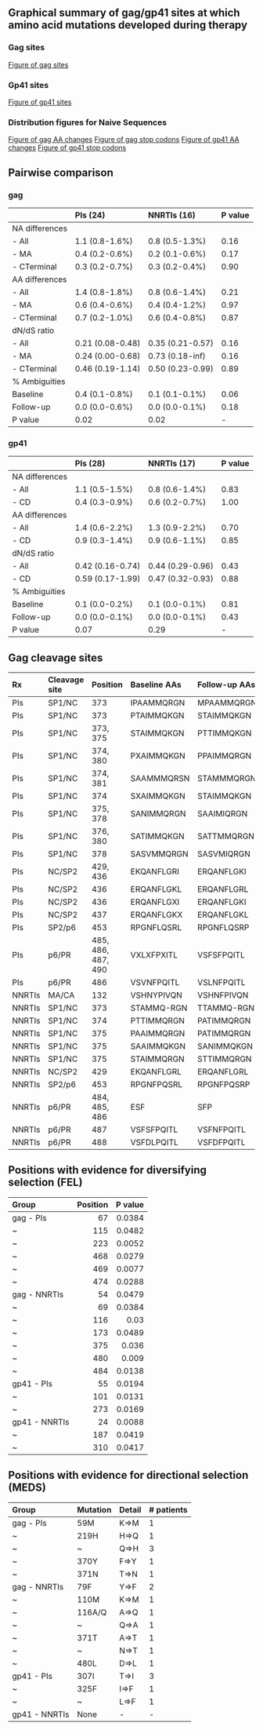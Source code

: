 ## Graphical summary of gag/gp41 sites at which amino acid mutations developed during therapy

### Gag sites

[Figure of gag sites](https://github.com/hivdb/gag-gp41/raw/master/report/gag-mutations.pdf)

### Gp41 sites

[Figure of gp41 sites](https://github.com/hivdb/gag-gp41/raw/master/report/gp41-mutations.pdf)

### Distribution figures for Naive Sequences

[Figure of gag AA changes](https://github.com/hivdb/gag-gp41/raw/master/report/gag-naive-aachanges-dist.pdf)
[Figure of gag stop codons](https://github.com/hivdb/gag-gp41/raw/master/report/gag-naive-stopcodons-dist.pdf)
[Figure of gp41 AA changes](https://github.com/hivdb/gag-gp41/raw/master/report/gp41-naive-aachanges-dist.pdf)
[Figure of gp41 stop codons](https://github.com/hivdb/gag-gp41/raw/master/report/gp41-naive-stopcodons-dist.pdf)

## Pairwise comparison

### gag

|                | PIs (24)         | NNRTIs (16)      | P value   |
|:---------------|:-----------------|:-----------------|:----------|
| NA differences |                  |                  |           |
| - All          | 1.1 (0.8-1.6%)   | 0.8 (0.5-1.3%)   | 0.16      |
| - MA           | 0.4 (0.2-0.6%)   | 0.2 (0.1-0.6%)   | 0.17      |
| - CTerminal    | 0.3 (0.2-0.7%)   | 0.3 (0.2-0.4%)   | 0.90      |
| AA differences |                  |                  |           |
| - All          | 1.4 (0.8-1.8%)   | 0.8 (0.6-1.4%)   | 0.21      |
| - MA           | 0.6 (0.4-0.6%)   | 0.4 (0.4-1.2%)   | 0.97      |
| - CTerminal    | 0.7 (0.2-1.0%)   | 0.6 (0.4-0.8%)   | 0.87      |
| dN/dS ratio    |                  |                  |           |
| - All          | 0.21 (0.08-0.48) | 0.35 (0.21-0.57) | 0.16      |
| - MA           | 0.24 (0.00-0.68) | 0.73 (0.18-inf)  | 0.16      |
| - CTerminal    | 0.46 (0.19-1.14) | 0.50 (0.23-0.99) | 0.89      |
| % Ambiguities  |                  |                  |           |
| Baseline       | 0.4 (0.1-0.8%)   | 0.1 (0.1-0.1%)   | 0.06      |
| Follow-up      | 0.0 (0.0-0.6%)   | 0.0 (0.0-0.1%)   | 0.18      |
| P value        | 0.02             | 0.02             | -         |

### gp41

|                | PIs (28)         | NNRTIs (17)      | P value   |
|:---------------|:-----------------|:-----------------|:----------|
| NA differences |                  |                  |           |
| - All          | 1.1 (0.5-1.5%)   | 0.8 (0.6-1.4%)   | 0.83      |
| - CD           | 0.4 (0.3-0.9%)   | 0.6 (0.2-0.7%)   | 1.00      |
| AA differences |                  |                  |           |
| - All          | 1.4 (0.6-2.2%)   | 1.3 (0.9-2.2%)   | 0.70      |
| - CD           | 0.9 (0.3-1.4%)   | 0.9 (0.6-1.1%)   | 0.85      |
| dN/dS ratio    |                  |                  |           |
| - All          | 0.42 (0.16-0.74) | 0.44 (0.29-0.96) | 0.43      |
| - CD           | 0.59 (0.17-1.99) | 0.47 (0.32-0.93) | 0.88      |
| % Ambiguities  |                  |                  |           |
| Baseline       | 0.1 (0.0-0.2%)   | 0.1 (0.0-0.1%)   | 0.81      |
| Follow-up      | 0.0 (0.0-0.1%)   | 0.0 (0.0-0.1%)   | 0.43      |
| P value        | 0.07             | 0.29             | -         |


## Gag cleavage sites

| Rx     | Cleavage site   | Position           | Baseline AAs   | Follow-up AAs   |   # patients |
|:-------|:----------------|:-------------------|:---------------|:----------------|-------------:|
| PIs    | SP1/NC          | 373                | IPAAMMQRGN     | MPAAMMQRGN      |            1 |
| PIs    | SP1/NC          | 373                | PTAIMMQKGN     | STAIMMQKGN      |            1 |
| PIs    | SP1/NC          | 373, 375           | STAIMMQKGN     | PTTIMMQKGN      |            1 |
| PIs    | SP1/NC          | 374, 380           | PXAIMMQKGN     | PPAIMMQRGN      |            1 |
| PIs    | SP1/NC          | 374, 381           | SAAMMMQRSN     | STAMMMQRGN      |            1 |
| PIs    | SP1/NC          | 374                | SXAIMMQKGN     | STAIMMQKGN      |            1 |
| PIs    | SP1/NC          | 375, 378           | SANIMMQRGN     | SAAIMIQRGN      |            1 |
| PIs    | SP1/NC          | 376, 380           | SATIMMQKGN     | SATTMMQRGN      |            1 |
| PIs    | SP1/NC          | 378                | SASVMMQRGN     | SASVMIQRGN      |            1 |
| PIs    | NC/SP2          | 429, 436           | EKQANFLGRI     | ERQANFLGKI      |            1 |
| PIs    | NC/SP2          | 436                | ERQANFLGKL     | ERQANFLGRL      |            1 |
| PIs    | NC/SP2          | 436                | ERQANFLGXI     | ERQANFLGKI      |            1 |
| PIs    | NC/SP2          | 437                | ERQANFLGKX     | ERQANFLGKL      |            1 |
| PIs    | SP2/p6          | 453                | RPGNFLQSRL     | RPGNFLQSRP      |            2 |
| PIs    | p6/PR           | 485, 486, 487, 490 | VXLXFPXITL     | VSFSFPQITL      |            1 |
| PIs    | p6/PR           | 486                | VSVNFPQITL     | VSLNFPQITL      |            1 |
| NNRTIs | MA/CA           | 132                | VSHNYPIVQN     | VSHNFPIVQN      |            1 |
| NNRTIs | SP1/NC          | 373                | STAMMQ-RGN     | TTAMMQ-RGN      |            1 |
| NNRTIs | SP1/NC          | 374                | PTTIMMQRGN     | PATIMMQRGN      |            1 |
| NNRTIs | SP1/NC          | 375                | PAAIMMQRGN     | PATIMMQRGN      |            1 |
| NNRTIs | SP1/NC          | 375                | SAAIMMQKGN     | SANIMMQKGN      |            1 |
| NNRTIs | SP1/NC          | 375                | STAIMMQRGN     | STTIMMQRGN      |            1 |
| NNRTIs | NC/SP2          | 429                | EKQANFLGRL     | ERQANFLGRL      |            1 |
| NNRTIs | SP2/p6          | 453                | RPGNFPQSRL     | RPGNFPQSRP      |            1 |
| NNRTIs | p6/PR           | 484, 485, 486      | ESF            | SFP             |            1 |
| NNRTIs | p6/PR           | 487                | VSFSFPQITL     | VSFNFPQITL      |            1 |
| NNRTIs | p6/PR           | 488                | VSFDLPQITL     | VSFDFPQITL      |            1 |

## Positions with evidence for diversifying selection (FEL)

| Group         |   Position |   P value |
|:--------------|-----------:|----------:|
| gag - PIs     |         67 |    0.0384 |
| ~             |        115 |    0.0482 |
| ~             |        223 |    0.0052 |
| ~             |        468 |    0.0279 |
| ~             |        469 |    0.0077 |
| ~             |        474 |    0.0288 |
| gag - NNRTIs  |         54 |    0.0479 |
| ~             |         69 |    0.0384 |
| ~             |        116 |    0.03   |
| ~             |        173 |    0.0489 |
| ~             |        375 |    0.036  |
| ~             |        480 |    0.009  |
| ~             |        484 |    0.0138 |
| gp41 - PIs    |         55 |    0.0194 |
| ~             |        101 |    0.0131 |
| ~             |        273 |    0.0169 |
| gp41 - NNRTIs |         24 |    0.0088 |
| ~             |        187 |    0.0419 |
| ~             |        310 |    0.0417 |


## Positions with evidence for directional selection (MEDS)

| Group         | Mutation   | Detail   | # patients   |
|:--------------|:-----------|:---------|:-------------|
| gag - PIs     | 59M        | K=&gt;M  | 1            |
| ~             | 219H       | H=&gt;Q  | 1            |
| ~             | ~          | Q=&gt;H  | 3            |
| ~             | 370Y       | F=&gt;Y  | 1            |
| ~             | 371N       | T=&gt;N  | 1            |
| gag - NNRTIs  | 79F        | Y=&gt;F  | 2            |
| ~             | 110M       | K=&gt;M  | 1            |
| ~             | 116A/Q     | A=&gt;Q  | 1            |
| ~             | ~          | Q=&gt;A  | 1            |
| ~             | 371T       | A=&gt;T  | 1            |
| ~             | ~          | N=&gt;T  | 1            |
| ~             | 480L       | D=&gt;L  | 1            |
| gp41 - PIs    | 307I       | T=&gt;I  | 3            |
| ~             | 325F       | I=&gt;F  | 1            |
| ~             | ~          | L=&gt;F  | 1            |
| gp41 - NNRTIs | None       | -        | -            |

